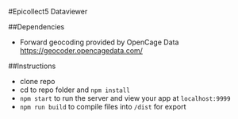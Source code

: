 #Epicollect5 Dataviewer

##Dependencies
 - Forward geocoding provided by OpenCage Data https://geocoder.opencagedata.com/

##Instructions
- clone repo
- cd to repo folder and `npm install`
- `npm start` to run the server and view your app at `localhost:9999`
- `npm run build` to compile files into `/dist` for export
